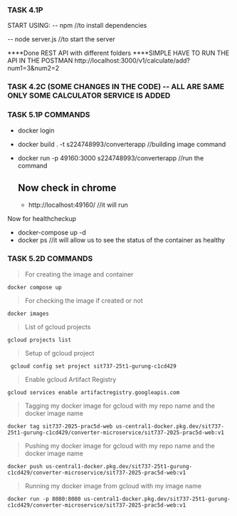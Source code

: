 ### TASK 4.1P
START USING:
 -- npm //to install dependencies

 -- node server.js //to start the server

 ****Done REST API with different folders
 ****SIMPLE HAVE TO RUN THE API IN THE POSTMAN
http://localhost:3000/v1/calculate/add?num1=3&num2=2 

### TASK 4.2C (SOME CHANGES IN THE CODE) -- ALL ARE SAME ONLY SOME CALCULATOR SERVICE IS ADDED

### TASK 5.1P COMMANDS
- docker login
- docker build . -t s224748993/converterapp //building image command
- docker run -p 49160:3000 s224748993/converterapp //run the command

  ## Now check in chrome
  - http://localhost:49160/  //it will run
 
 Now for healthcheckup
 - docker-compose up -d
 - docker ps //it will allow us to see the status of the container as healthy


### TASK 5.2D COMMANDS

 > For creating the image and container
  ```
  docker compose up  
  ```  

  > For checking the image if created or not
  ```
  docker images
  ```

  > List of gcloud projects
  ```
  gcloud projects list
  ```

  > Setup of gcloud project
  ```
   gcloud config set project sit737-25t1-gurung-c1cd429
  ```
  
  > Enable gcloud Artifact Registry
  ```
  gcloud services enable artifactregistry.googleapis.com
  ```

  > Tagging my docker image for gcloud with my repo name and the docker image name
  ```
  docker tag sit737-2025-prac5d-web us-central1-docker.pkg.dev/sit737-25t1-gurung-c1cd429/converter-microservice/sit737-2025-prac5d-web:v1
  ```

  > Pushing my docker image for gcloud with my repo name and the docker image name
  ```
  docker push us-central1-docker.pkg.dev/sit737-25t1-gurung-c1cd429/converter-microservice/sit737-2025-prac5d-web:v1
  ```

  > Running my docker image from gcloud with my image name
  ```
  docker run -p 8080:8080 us-central1-docker.pkg.dev/sit737-25t1-gurung-c1cd429/converter-microservice/sit737-2025-prac5d-web:v1
  ```
